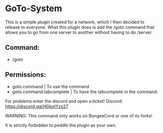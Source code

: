 # GoTo-System

This is a simple plugin created for a network, which I then decided to release to everyone. What this plugin does is add the /goto command that allows you to go from one server to another without having to do /server.


## Command:
- /goto <server>

## Permissions:
- goto.command | To use the command
- goto.command.tabcomplete | To have the tabcomplete in the command.

For problems enter the discord and open a ticket!
Discord: https://discord.gg/HGbytYzx27

WARNING: This command only works on BungeeCord or one of its forks!

It is strictly forbidden to peddle the plugin as your own.
